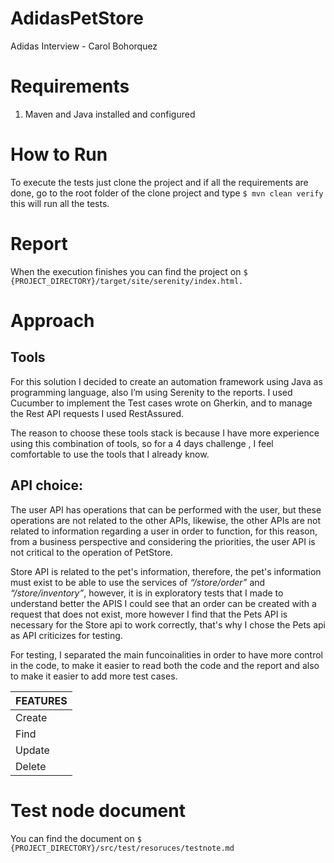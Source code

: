# AdidasPetStore
Adidas Interview - Carol Bohorquez

# Requirements
1. Maven and Java installed and configured

# How to Run
To execute the tests just clone the project and if all the requirements are done, go to the root folder of the clone project and type `$ mvn clean verify ` this will run all the tests.

# Report 
When the execution finishes you can find the project on `$ {PROJECT_DIRECTORY}/target/site/serenity/index.html. `

# Approach

## Tools
For this solution I decided to create an automation framework using Java as programming language, also I’m using Serenity to the reports. I used Cucumber to implement the Test cases wrote on Gherkin, and to manage  the Rest API requests I used RestAssured.

The reason to choose these tools stack is because I have more experience using this combination of tools, so for a 4 days challenge , I feel  comfortable to use the tools that I already know.

## API choice:
The user API has operations that can be performed with the user, but these operations are not related to the other APIs, likewise, the other APIs are not related to information regarding a user in order to function, for this reason, from a business perspective and considering the priorities, the user API is not critical to the operation of PetStore.

Store API is related to the pet's information, therefore, the pet's information must exist to be able to use the services of *“/store/order”* and *“/store/inventory”*, however, it is in exploratory tests that I made to understand better the APIS I could see that an order can be created with a request that does not exist, more however I find that the Pets API is necessary for the Store api to work correctly, that's why I chose the Pets api as API criticizes for testing.

For testing, I separated the main funcoinalities in order to have more control in the code, to make it easier to read both the code and the report and also to make it easier to add more test cases.

  | FEATURES |
  | ----- |
  | Create |
  | Find |
  | Update |
  | Delete|
    
# Test node document

You can find the document on `$ {PROJECT_DIRECTORY}/src/test/resoruces/testnote.md`

